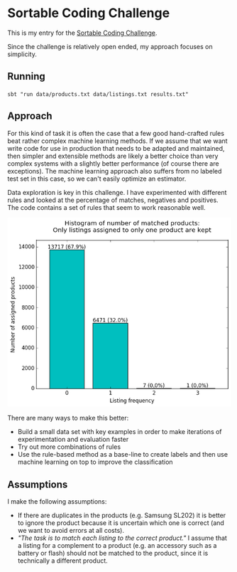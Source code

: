 # Sortable Coding Challenge
This is my entry for the [Sortable Coding Challenge](http://sortable.com/challenge/).

Since the challenge is relatively open ended, my approach focuses on simplicity.

## Running
`sbt "run data/products.txt data/listings.txt results.txt"`

## Approach
For this kind of task it is often the case that a few good hand-crafted rules beat rather complex machine learning methods. If we assume that we want write code for use in production that needs to be adapted and maintained, then simpler and extensible methods are likely a better choice than very complex systems with a slightly better performance (of course there are exceptions). The machine learning approach also suffers from no labeled test set in this case, so we can't easily optimize an estimator.

Data exploration is key in this challenge. I have experimented with different rules and looked at the percentage of matches, negatives and positives. The code contains a set of rules that seem to work reasonable well.

![Histogram of number of matched products](plot/plot.png)

There are many ways to make this better:
- Build a small data set with key examples in order to make iterations of experimentation and evaluation faster
- Try out more combinations of rules
- Use the rule-based method as a base-line to create labels and then use machine learning on top to improve the classification

## Assumptions
I make the following assumptions:
- If there are duplicates in the products (e.g. Samsung SL202) it is better to ignore the product because it is uncertain which one is correct (and we want to avoid errors at all costs).
- *"The task is to match each listing to the correct product."* I assume that a listing for a complement to a product (e.g. an accessory such as a battery or flash) should not be matched to the product, since it is technically a different product.
